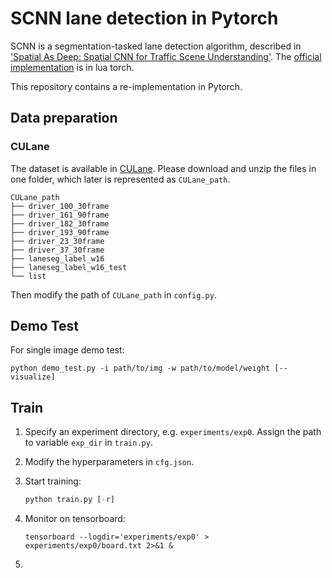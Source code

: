 # SCNN lane detection in Pytorch

SCNN is a segmentation-tasked lane detection algorithm, described in ['Spatial As Deep: Spatial CNN for Traffic Scene Understanding'](https://arxiv.org/abs/1712.06080). The [official implementation](<https://github.com/XingangPan/SCNN>) is in lua torch.

This repository contains a re-implementation in Pytorch.



## Data preparation

### CULane

The dataset is available in [CULane](<https://xingangpan.github.io/projects/CULane.html>). Please download and unzip the files in one folder, which later is represented as `CULane_path`. 

```
CULane_path
├── driver_100_30frame
├── driver_161_90frame
├── driver_182_30frame
├── driver_193_90frame
├── driver_23_30frame
├── driver_37_30frame
├── laneseg_label_w16
├── laneseg_label_w16_test
└── list
```

Then modify the path of `CULane_path` in `config.py`.



## Demo Test

For single image demo test:

```
python demo_test.py -i path/to/img -w path/to/model/weight [--visualize]
```





## Train 

1. Specify an experiment directory, e.g. `experiments/exp0`.  Assign the path to variable `exp_dir` in `train.py`.

2. Modify the hyperparameters in `cfg.json`.

3. Start training:

   ```python
   python train.py [-r]
   ```

4. Monitor on tensorboard:

   ```
   tensorboard --logdir='experiments/exp0' > experiments/exp0/board.txt 2>&1 &
   ```

5. 
